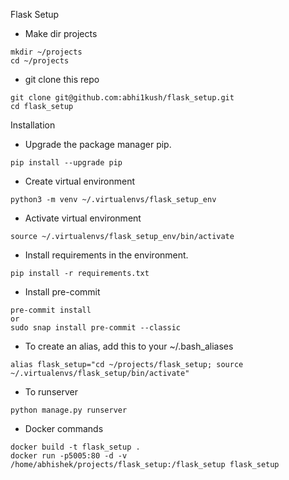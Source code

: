 Flask Setup

* Make dir projects
```
mkdir ~/projects
cd ~/projects
```
* git clone this repo
```
git clone git@github.com:abhi1kush/flask_setup.git
cd flask_setup
```

Installation
* Upgrade the package manager pip.
```
pip install --upgrade pip
```
* Create virtual environment
```
python3 -m venv ~/.virtualenvs/flask_setup_env
```
* Activate virtual environment
```
source ~/.virtualenvs/flask_setup_env/bin/activate
```
* Install requirements in the environment.
```
pip install -r requirements.txt
```
* Install pre-commit
```
pre-commit install
or 
sudo snap install pre-commit --classic
```
* To create an alias, add this to your ~/.bash_aliases
```
alias flask_setup="cd ~/projects/flask_setup; source ~/.virtualenvs/flask_setup/bin/activate"
```
* To runserver
```
python manage.py runserver
```
* Docker commands
```
docker build -t flask_setup .
docker run -p5005:80 -d -v /home/abhishek/projects/flask_setup:/flask_setup flask_setup
```
